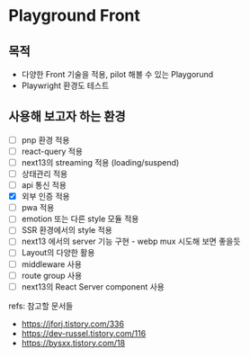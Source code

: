 # Playground Front

## 목적
* 다양한 Front 기술을 적용, pilot 해볼 수 있는 Playgorund
* Playwright 환경도 테스트

## 사용해 보고자 하는 환경

- [ ] pnp 환경 적용
- [ ] react-query 적용
- [ ] next13의 streaming 적용 (loading/suspend)
- [ ] 상태관리 적용
- [ ] api 통신 적용
- [x] 외부 인증 적용
- [ ] pwa 적용
- [ ] emotion 또는 다른 style 모듈 적용
- [ ] SSR 환경에서의 style 적용
- [ ] next13 에서의 server 기능 구현 - webp mux 시도해 보면 좋을듯
- [ ] Layout의 다양한 활용
- [ ] middleware 사용
- [ ] route group 사용
- [ ] next13의 React Server component 사용

refs: 참고할 문서들
* https://jforj.tistory.com/336
* https://dev-russel.tistory.com/116
* https://bysxx.tistory.com/18
